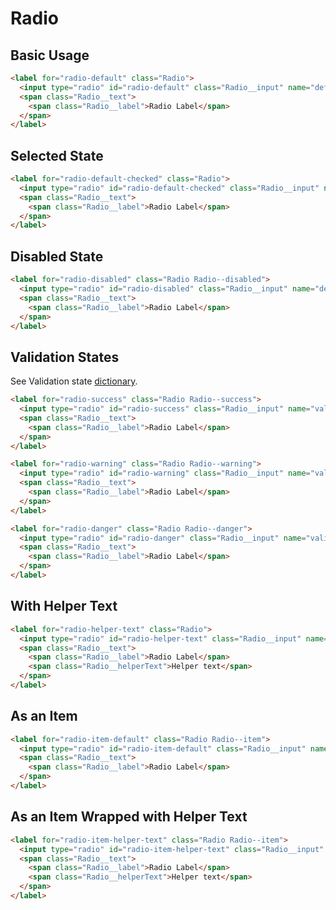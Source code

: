 # Radio

## Basic Usage

```html
<label for="radio-default" class="Radio">
  <input type="radio" id="radio-default" class="Radio__input" name="default" />
  <span class="Radio__text">
    <span class="Radio__label">Radio Label</span>
  </span>
</label>
```

## Selected State

```html
<label for="radio-default-checked" class="Radio">
  <input type="radio" id="radio-default-checked" class="Radio__input" name="default" checked />
  <span class="Radio__text">
    <span class="Radio__label">Radio Label</span>
  </span>
</label>
```

## Disabled State

```html
<label for="radio-disabled" class="Radio Radio--disabled">
  <input type="radio" id="radio-disabled" class="Radio__input" name="default" disabled />
  <span class="Radio__text">
    <span class="Radio__label">Radio Label</span>
  </span>
</label>
```

## Validation States

See Validation state [dictionary][dictionary-validation].

```html
<label for="radio-success" class="Radio Radio--success">
  <input type="radio" id="radio-success" class="Radio__input" name="validation" />
  <span class="Radio__text">
    <span class="Radio__label">Radio Label</span>
  </span>
</label>

<label for="radio-warning" class="Radio Radio--warning">
  <input type="radio" id="radio-warning" class="Radio__input" name="validation" />
  <span class="Radio__text">
    <span class="Radio__label">Radio Label</span>
  </span>
</label>

<label for="radio-danger" class="Radio Radio--danger">
  <input type="radio" id="radio-danger" class="Radio__input" name="validation" />
  <span class="Radio__text">
    <span class="Radio__label">Radio Label</span>
  </span>
</label>
```

## With Helper Text

```html
<label for="radio-helper-text" class="Radio">
  <input type="radio" id="radio-helper-text" class="Radio__input" name="helperText" />
  <span class="Radio__text">
    <span class="Radio__label">Radio Label</span>
    <span class="Radio__helperText">Helper text</span>
  </span>
</label>
```

## As an Item

```html
<label for="radio-item-default" class="Radio Radio--item">
  <input type="radio" id="radio-item-default" class="Radio__input" name="item" />
  <span class="Radio__text">
    <span class="Radio__label">Radio Label</span>
  </span>
</label>
```

## As an Item Wrapped with Helper Text

```html
<label for="radio-item-helper-text" class="Radio Radio--item">
  <input type="radio" id="radio-item-helper-text" class="Radio__input" name="item" />
  <span class="Radio__text">
    <span class="Radio__label">Radio Label</span>
    <span class="Radio__helperText">Helper text</span>
  </span>
</label>
```

[dictionary-validation]: https://github.com/lmc-eu/spirit-design-system/blob/main/docs/DICTIONARIES.md#validation
